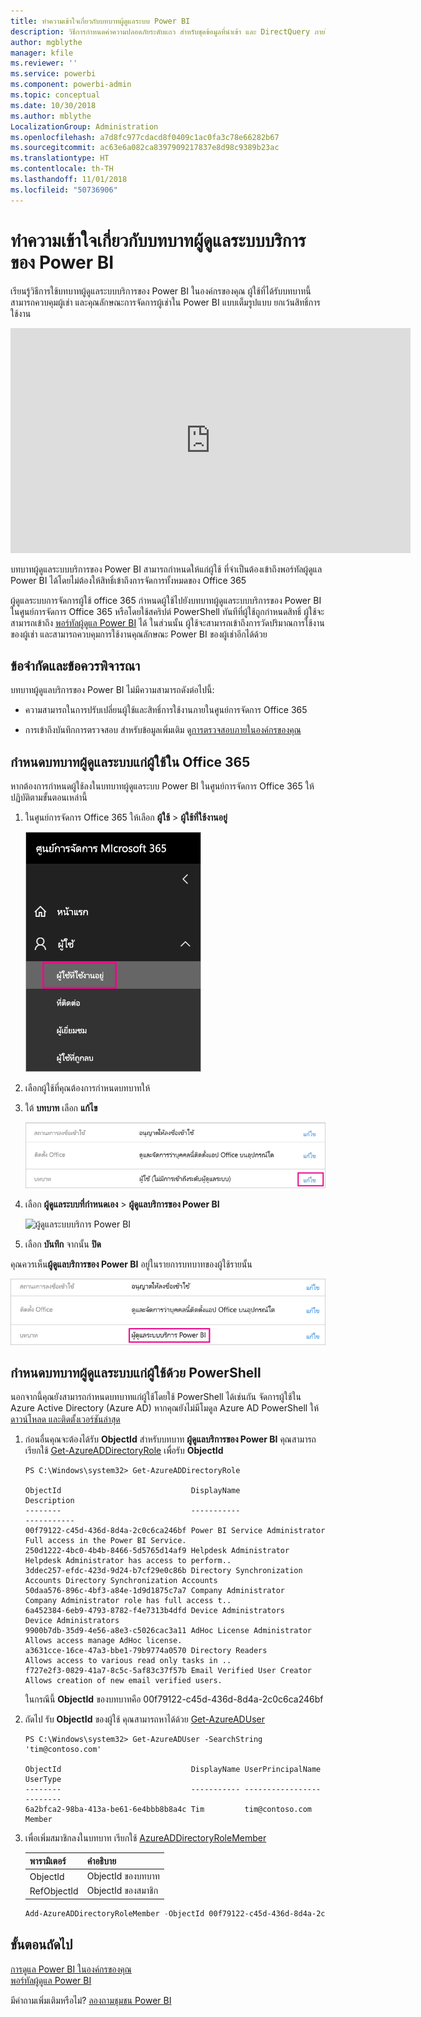 ```yaml
---
title: ทำความเข้าใจเกี่ยวกับบทบาทผู้ดูแลระบบ Power BI
description: วิธีการกำหนดค่าความปลอดภัยระดับแถว สำหรับชุดข้อมูลที่นำเข้า และ DirectQuery ภายในบริการ Power BI
author: mgblythe
manager: kfile
ms.reviewer: ''
ms.service: powerbi
ms.component: powerbi-admin
ms.topic: conceptual
ms.date: 10/30/2018
ms.author: mblythe
LocalizationGroup: Administration
ms.openlocfilehash: a7d8fc977cdacd8f0409c1ac0fa3c78e66282b67
ms.sourcegitcommit: ac63e6a082ca8397909217837e8d98c9389b23ac
ms.translationtype: HT
ms.contentlocale: th-TH
ms.lasthandoff: 11/01/2018
ms.locfileid: "50736906"
---
```

# <a name="understanding-the-power-bi-service-administrator-role"></a>ทำความเข้าใจเกี่ยวกับบทบาทผู้ดูแลระบบบริการของ Power BI

เรียนรู้วิธีการใช้บทบาทผู้ดูแลระบบบริการของ Power BI ในองค์กรของคุณ ผู้ใช้ที่ได้รับบทบาทนี้สามารถควบคุมผู้เช่า และคุณลักษณะการจัดการผู้เช่าใน Power BI แบบเต็มรูปแบบ ยกเว้นสิทธิ์การใช้งาน

<iframe width="640" height="360" src="https://www.youtube.com/embed/PQRbdJgEm3k?showinfo=0" frameborder="0" allowfullscreen></iframe>

บทบาทผู้ดูแลระบบบริการของ Power BI สามารถกำหนดให้แก่ผู้ใช้ ที่จำเป็นต้องเข้าถึงพอร์ทัลผู้ดูแล Power BI ได้โดยไม่ต้องให้สิทธิ์เข้าถึงการจัดการทั้งหมดของ Office 365

ผู้ดูแลระบบการจัดการผู้ใช้ office 365 กำหนดผู้ใช้ไปยังบทบาทผู้ดูแลระบบบริการของ Power BI ในศูนย์การจัดการ Office 365 หรือโดยใช้สคริปต์ PowerShell ทันทีที่ผู้ใช้ถูกกำหนดสิทธิ์ ผู้ใช้จะสามารถเข้าถึง [พอร์ทัลผู้ดูแล Power BI](service-admin-portal.md) ได้ ในส่วนนั้น ผู้ใช้จะสามารถเข้าถึงการวัดปริมาณการใช้งานของผู้เช่า และสามารถควบคุมการใช้งานคุณลักษณะ Power BI ของผู้เช่าอีกได้ด้วย

## <a name="limitations-and-considerations"></a>ข้อจำกัดและข้อควรพิจารณา

บทบาทผู้ดูแลบริการของ Power BI ไม่มีความสามารถดังต่อไปนี้:

* ความสามารถในการปรับเปลี่ยนผู้ใช้และสิทธิ์การใช้งานภายในศูนย์การจัดการ Office 365

* การเข้าถึงบันทึกการตรวจสอบ สำหรับข้อมูลเพิ่มเติม ดู[การตรวจสอบภายในองค์กรของคุณ](service-admin-auditing.md)

## <a name="assign-users-to-the-admin-role-in-office-365"></a>กำหนดบทบาทผู้ดูแลระบบแก่ผู้ใช้ใน Office 365

หากต้องการกำหนดผู้ใช้ลงในบทบาทผู้ดูแลระบบ Power BI ในศูนย์การจัดการ Office 365 ให้ปฏิบัติตามขั้นตอนเหล่านี้

1. ในศูนย์การจัดการ Office 365 ให้เลือก **ผู้ใช้** > **ผู้ใช้ที่ใช้งานอยู่**

    ![ศูนย์การจัดการ Office 365](media/service-admin-role/powerbi-admin-users.png)

1. เลือกผู้ใช้ที่คุณต้องการกำหนดบทบาทให้

1. ใต้ **บทบาท** เลือก **แก้ไข**

    ![แก้ไขบทบาท](media/service-admin-role/powerbi-admin-edit-roles.png)

1. เลือก **ผู้ดูแลระบบที่กำหนดเอง** > **ผู้ดูแลบริการของ Power BI**

    ![ผู้ดูแลระบบบริการ Power BI](media/service-admin-role/powerbi-admin-role.png)

1. เลือก **บันทึก** จากนั้น **ปิด**

คุณควรเห็น**ผู้ดูแลบริการของ Power BI** อยู่ในรายการบทบาทของผู้ใช้รายนั้น

![บทบาท](media/service-admin-role/powerbi-admin-role-set.png)

## <a name="assign-users-to-the-admin-role-with-powershell"></a>กำหนดบทบาทผู้ดูแลระบบแก่ผู้ใช้ด้วย PowerShell

นอกจากนี้คุณยังสามารถกำหนดบทบาทแก่ผู้ใช้โดยใช้ PowerShell ได้เช่นกัน จัดการผู้ใช้ใน Azure Active Directory (Azure AD) หากคุณยังไม่มีโมดูล Azure AD PowerShell ให้ [ดาวน์โหลด และติดตั้งเวอร์ชันล่าสุด](https://www.powershellgallery.com/packages/AzureAD/)

1. ก่อนอื่นคุณจะต้องได้รับ **ObjectId** สำหรับบทบาท **ผู้ดูแลบริการของ Power BI** คุณสามารถเรียกใช้ [Get-AzureADDirectoryRole](/powershell/module/azuread/get-azureaddirectoryrole) เพื่อรับ **ObjectId**

    ```
    PS C:\Windows\system32> Get-AzureADDirectoryRole

    ObjectId                             DisplayName                        Description
    --------                             -----------                        -----------
    00f79122-c45d-436d-8d4a-2c0c6ca246bf Power BI Service Administrator     Full access in the Power BI Service.
    250d1222-4bc0-4b4b-8466-5d5765d14af9 Helpdesk Administrator             Helpdesk Administrator has access to perform..
    3ddec257-efdc-423d-9d24-b7cf29e0c86b Directory Synchronization Accounts Directory Synchronization Accounts
    50daa576-896c-4bf3-a84e-1d9d1875c7a7 Company Administrator              Company Administrator role has full access t..
    6a452384-6eb9-4793-8782-f4e7313b4dfd Device Administrators              Device Administrators
    9900b7db-35d9-4e56-a8e3-c5026cac3a11 AdHoc License Administrator        Allows access manage AdHoc license.
    a3631cce-16ce-47a3-bbe1-79b9774a0570 Directory Readers                  Allows access to various read only tasks in ..
    f727e2f3-0829-41a7-8c5c-5af83c37f57b Email Verified User Creator        Allows creation of new email verified users.
    ```

    ในกรณีนี้ **ObjectId** ของบทบาทคือ 00f79122-c45d-436d-8d4a-2c0c6ca246bf

1. ถัดไป รับ **ObjectId** ของผู้ใช้ คุณสามารถหาได้ด้วย [Get-AzureADUser](/powershell/module/azuread/get-azureaduser)

    ```
    PS C:\Windows\system32> Get-AzureADUser -SearchString 'tim@contoso.com'

    ObjectId                             DisplayName UserPrincipalName      UserType
    --------                             ----------- -----------------      --------
    6a2bfca2-98ba-413a-be61-6e4bbb8b8a4c Tim         tim@contoso.com        Member
    ```

1. เพื่อเพิ่มสมาชิกลงในบทบาท เรียกใช้ [AzureADDirectoryRoleMember](/powershell/module/azuread/add-azureaddirectoryrolemember)

    | พารามิเตอร์ | คำอธิบาย |
    | --- | --- |
    | ObjectId |ObjectId ของบทบาท |
    | RefObjectId |ObjectId ของสมาชิก |

    ```powershell
    Add-AzureADDirectoryRoleMember -ObjectId 00f79122-c45d-436d-8d4a-2c0c6ca246bf -RefObjectId 6a2bfca2-98ba-413a-be61-6e4bbb8b8a4c
    ```

## <a name="next-steps"></a>ขั้นตอนถัดไป

[การดูแล Power BI ในองค์กรของคุณ](service-admin-administering-power-bi-in-your-organization.md)  
[พอร์ทัลผู้ดูแล Power BI](service-admin-portal.md)  

มีคำถามเพิ่มเติมหรือไม่? [ลองถามชุมชน Power BI](http://community.powerbi.com/)